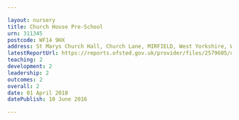 ```yaml
---

layout: nursery
title: Church House Pre-School
urn: 311345
postcode: WF14 9HX
address: St Marys Church Hall, Church Lane, MIRFIELD, West Yorkshire, WF14 9HX
latestReportUrl: https://reports.ofsted.gov.uk/provider/files/2579605/urn/311345.pdf
teaching: 2
development: 2
leadership: 2
outcomes: 2
overall: 2
date: 01 April 2018 
datePublish: 10 June 2016

---
```


